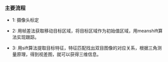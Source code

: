 ### 主要流程

* 1: 摄像头标定

* 2: 用帧差法获取移动目标区域，将目标区域作为初始值区域，用meanshift算法实现跟踪。

* 3: 用sift算法提取目标特征，特征匹配找出双目图像的对应关系，根据三角测量原理，得到视差图，就可以获得三维信息。

